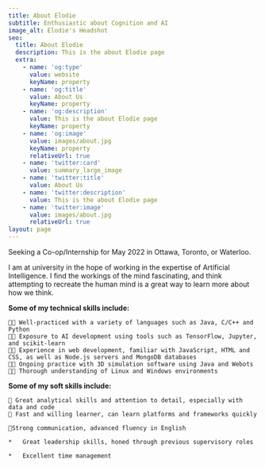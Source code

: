 ```yaml
---
title: About Elodie
subtitle: Enthusiastic about Cognition and AI
image_alt: Elodie's Headshot
seo:
  title: About Elodie
  description: This is the about Elodie page
  extra:
    - name: 'og:type'
      value: website
      keyName: property
    - name: 'og:title'
      value: About Us
      keyName: property
    - name: 'og:description'
      value: This is the about Elodie page
      keyName: property
    - name: 'og:image'
      value: images/about.jpg
      keyName: property
      relativeUrl: true
    - name: 'twitter:card'
      value: summary_large_image
    - name: 'twitter:title'
      value: About Us
    - name: 'twitter:description'
      value: This is the about Elodie page
    - name: 'twitter:image'
      value: images/about.jpg
      relativeUrl: true
layout: page
---
```

Seeking a Co-op/Internship for May 2022 in Ottawa, Toronto, or Waterloo.

I am at university in the hope of working in the expertise of Artificial Intelligence. I find the workings of the mind fascinating, and think attempting to recreate the human mind is a great way to learn more about how we think.

**Some of my technical skills include:**

    👩‍💻 Well-practiced with a variety of languages such as Java, C/C++ and Python  
    👩‍💻 Exposure to AI development using tools such as TensorFlow, Jupyter, and scikit-learn  
    👩‍💻 Experience in web development, familiar with JavaScript, HTML and CSS, as well as Node.js servers and MongoDB databases  
    👩‍💻 Ongoing practice with 3D simulation software using Java and Webots  
    👩‍💻 Thorough understanding of Linux and Windows environments  

**Some of my soft skills include:**

    🧠 Great analytical skills and attention to detail, especially with data and code  
    🧠 Fast and willing learner, can learn platforms and frameworks quickly

    🧠Strong communication, advanced fluency in English

    *   Great leadership skills, honed through previous supervisory roles

    *   Excellent time management
